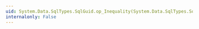 ```yaml
---
uid: System.Data.SqlTypes.SqlGuid.op_Inequality(System.Data.SqlTypes.SqlGuid,System.Data.SqlTypes.SqlGuid)
internalonly: False
---
```

